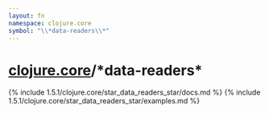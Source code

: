 ```yaml
---
layout: fn
namespace: clojure.core
symbol: "\\*data-readers\\*"
---
```


# [clojure.core](../)/\*data-readers\*

{% include 1.5.1/clojure.core/star_data_readers_star/docs.md %}
{% include 1.5.1/clojure.core/star_data_readers_star/examples.md %}

